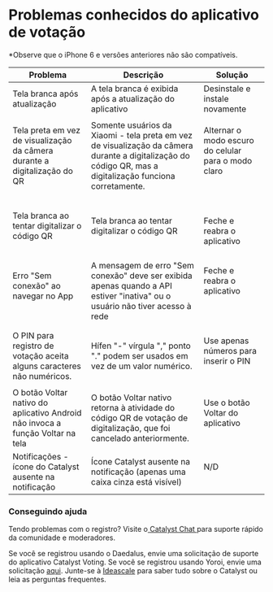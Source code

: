 # Problemas conhecidos do aplicativo de votação

\*Observe que o iPhone 6 e versões anteriores não são compatíveis.

| Problema                                                                             | Descrição                                                                                                                                                 | Solução                                                            |
| ------------------------------------------------------------------------------------ | --------------------------------------------------------------------------------------------------------------------------------------------------------- | ------------------------------------------------------------------ |
| Tela branca após atualização                                                         | A tela branca é exibida após a atualização do aplicativo                                                                                                  | Desinstale e instale novamente                                     |
| <p>Tela preta em vez de visualização da câmera durante a digitalização do QR<br></p> | Somente usuários da Xiaomi - tela preta em vez de visualização da câmera durante a digitalização do código QR, mas a digitalização funciona corretamente. | <p>Alternar o modo escuro do celular para o modo claro<br><br></p> |
| Tela branca ao tentar digitalizar o código QR                                        | Tela branca ao tentar digitalizar o código QR                                                                                                             | <p><br>Feche e reabra o aplicativo</p>                             |
| <p>Erro "Sem conexão" ao navegar no App<br><br></p>                                  | A mensagem de erro "Sem conexão" deve ser exibida apenas quando a API estiver "inativa" ou o usuário não tiver acesso à rede                              | <p>Feche e reabra o aplicativo<br><br><br></p>                     |
| O PIN para registro de votação aceita alguns caracteres não numéricos.               | <p>Hífen "-" vírgula "," ponto "." podem ser usados em vez de um valor numérico.<br></p>                                                                  | <p>Use apenas números para inserir o PIN<br><br></p>               |
| O botão Voltar nativo do aplicativo Android não invoca a função Voltar na tela       | O botão Voltar nativo retorna à atividade do código QR de votação de digitalização, que foi cancelado anteriormente.                                      | <p>Use o botão Voltar do aplicativo<br><br></p>                    |
| Notificações - ícone do Catalyst ausente na notificação                              | Ícone Catalyst ausente na notificação (apenas uma caixa cinza está visível)                                                                               | <p>N/D<br><br></p>                                                 |



### Conseguindo ajuda&#x20;

Tendo problemas com o registro? Visite o[ Catalyst Chat ](https://t.me/ProjectCatalystChat)para suporte rápido da comunidade e moderadores.

Se você se registrou usando o Daedalus, envie uma solicitação de suporte do aplicativo Catalyst Voting. Se você se registrou usando Yoroi, envie uma solicitação [aqui](https://yoroi-wallet.com/#/support). Junte-se à [Ideascale](https://cardano.ideascale.com/c/landing) para saber tudo sobre o Catalyst ou leia as perguntas frequentes.
